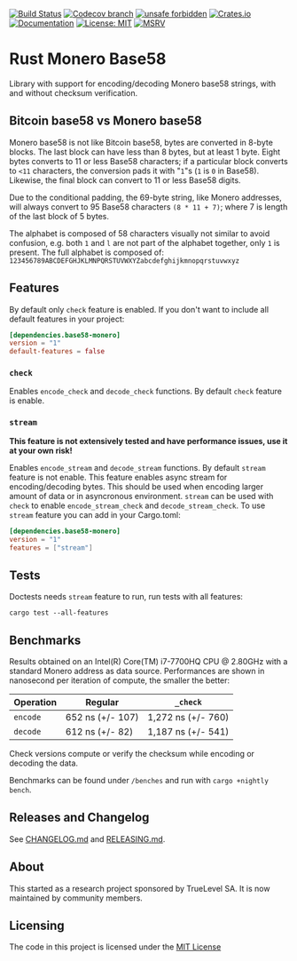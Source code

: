[![Build Status](https://img.shields.io/github/actions/workflow/status/monero-rs/base58-monero/build.yml?branch=main)](https://github.com/monero-rs/base58-monero/actions/workflows/build.yml)
[![Codecov branch](https://img.shields.io/codecov/c/gh/monero-rs/base58-monero/main)](https://app.codecov.io/gh/monero-rs/base58-monero)
[![unsafe forbidden](https://img.shields.io/badge/unsafe-forbidden-success.svg)](https://github.com/rust-secure-code/safety-dance/)
[![Crates.io](https://img.shields.io/crates/v/base58-monero.svg)](https://crates.io/crates/base58-monero)
[![Documentation](https://docs.rs/base58-monero/badge.svg)](https://docs.rs/base58-monero)
[![License: MIT](https://img.shields.io/badge/License-MIT-yellow.svg)](https://opensource.org/licenses/MIT)
[![MSRV](https://img.shields.io/badge/MSRV-1.49.0-blue)](https://blog.rust-lang.org/2020/12/31/Rust-1.49.0.html)

# Rust Monero Base58

Library with support for encoding/decoding Monero base58 strings, with and without checksum
verification.

## Bitcoin base58 vs Monero base58

Monero base58 is not like Bitcoin base58, bytes are converted in 8-byte blocks. The last block can
have less than 8 bytes, but at least 1 byte. Eight bytes converts to 11 or less Base58 characters;
if a particular block converts to `<11` characters, the conversion pads it with "`1`"s (`1` is `0`
in Base58). Likewise, the final block can convert to 11 or less Base58 digits.

Due to the conditional padding, the 69-byte string, like Monero addresses, will always convert to 95
Base58 characters `(8 * 11 + 7)`; where 7 is length of the last block of 5 bytes.

The alphabet is composed of 58 characters visually not similar to avoid confusion, e.g. both `1` and
`l` are not part of the alphabet together, only `1` is present. The full alphabet is composed of:
`123456789ABCDEFGHJKLMNPQRSTUVWXYZabcdefghijkmnopqrstuvwxyz`

## Features

By default only `check` feature is enabled. If you don't want to include all default features in your project:

```toml
[dependencies.base58-monero]
version = "1"
default-features = false
```

### `check`

Enables `encode_check` and `decode_check` functions. By default `check` feature is enable.

### `stream`

**This feature is not extensively tested and have performance issues, use it at your own risk!**

Enables `encode_stream` and `decode_stream` functions. By default `stream` feature is not enable. This
feature enables async stream for encoding/decoding bytes. This should be used when encoding larger
amount of data or in asyncronous environment. `stream` can be used with `check` to enable
`encode_stream_check` and `decode_stream_check`. To use `stream` feature you can add in your Cargo.toml:

```toml
[dependencies.base58-monero]
version = "1"
features = ["stream"]
```

## Tests

Doctests needs `stream` feature to run, run tests with all features:

```
cargo test --all-features
```

## Benchmarks

Results obtained on an Intel(R) Core(TM) i7-7700HQ CPU @ 2.80GHz with a standard Monero address as data source.
Performances are shown in nanosecond per iteration of compute, the smaller the better:

| Operation | Regular          | `_check`           |
| --------- | ---------------- | ------------------ |
| `encode`  | 652 ns (+/- 107) | 1,272 ns (+/- 760) |
| `decode`  | 612 ns (+/- 82)  | 1,187 ns (+/- 541) |

Check versions compute or verify the checksum while encoding or decoding the data.

Benchmarks can be found under `/benches` and run with `cargo +nightly bench`.

## Releases and Changelog

See [CHANGELOG.md](CHANGELOG.md) and [RELEASING.md](RELEASING.md).

## About

This started as a research project sponsored by TrueLevel SA. It is now maintained by community members.

## Licensing

The code in this project is licensed under the [MIT License](LICENSE)
